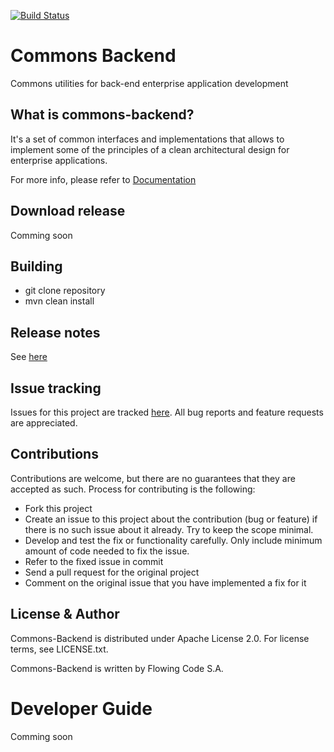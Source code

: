 [![Build Status](https://jenkins.flowingcode.com/view/AppJars/job/aj-sat-commons-backend/badge/icon)](https://jenkins.flowingcode.com/view/AppJars/job/aj-sat-commons-backend/)

# Commons Backend

Commons utilities for back-end enterprise application development

## What is commons-backend?

It's a set of common interfaces and implementations that allows to implement some of the principles of a clean architectural design for enterprise applications.

For more info, please refer to [Documentation](src/site/markdown/index.md)

## Download release

Comming soon

## Building

- git clone repository
- mvn clean install

## Release notes

See [here](https://github.com/AppJars/commons-backend/releases)

## Issue tracking

Issues for this project are tracked [here](https://github.com/AppJars/commons-backend/issues). All bug reports and feature requests are appreciated. 

## Contributions

Contributions are welcome, but there are no guarantees that they are accepted as such. Process for contributing is the following:

- Fork this project
- Create an issue to this project about the contribution (bug or feature) if there is no such issue about it already. Try to keep the scope minimal.
- Develop and test the fix or functionality carefully. Only include minimum amount of code needed to fix the issue.
- Refer to the fixed issue in commit
- Send a pull request for the original project
- Comment on the original issue that you have implemented a fix for it

## License & Author

Commons-Backend is distributed under Apache License 2.0. For license terms, see LICENSE.txt.

Commons-Backend is written by Flowing Code S.A.

# Developer Guide

Comming soon
